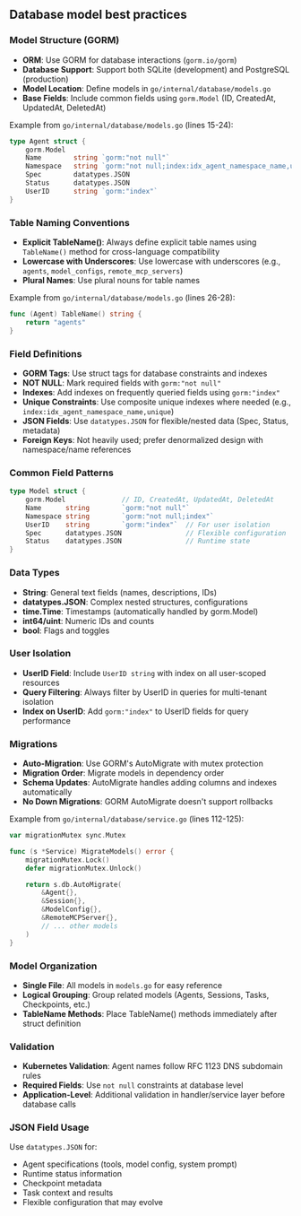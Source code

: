 ## Database model best practices

### Model Structure (GORM)

- **ORM**: Use GORM for database interactions (`gorm.io/gorm`)
- **Database Support**: Support both SQLite (development) and PostgreSQL (production)
- **Model Location**: Define models in `go/internal/database/models.go`
- **Base Fields**: Include common fields using `gorm.Model` (ID, CreatedAt, UpdatedAt, DeletedAt)

Example from `go/internal/database/models.go` (lines 15-24):
```go
type Agent struct {
    gorm.Model
    Name        string `gorm:"not null"`
    Namespace   string `gorm:"not null;index:idx_agent_namespace_name,unique"`
    Spec        datatypes.JSON
    Status      datatypes.JSON
    UserID      string `gorm:"index"`
}
```

### Table Naming Conventions

- **Explicit TableName()**: Always define explicit table names using `TableName()` method for cross-language compatibility
- **Lowercase with Underscores**: Use lowercase with underscores (e.g., `agents`, `model_configs`, `remote_mcp_servers`)
- **Plural Names**: Use plural nouns for table names

Example from `go/internal/database/models.go` (lines 26-28):
```go
func (Agent) TableName() string {
    return "agents"
}
```

### Field Definitions

- **GORM Tags**: Use struct tags for database constraints and indexes
- **NOT NULL**: Mark required fields with `gorm:"not null"`
- **Indexes**: Add indexes on frequently queried fields using `gorm:"index"`
- **Unique Constraints**: Use composite unique indexes where needed (e.g., `index:idx_agent_namespace_name,unique`)
- **JSON Fields**: Use `datatypes.JSON` for flexible/nested data (Spec, Status, metadata)
- **Foreign Keys**: Not heavily used; prefer denormalized design with namespace/name references

### Common Field Patterns

```go
type Model struct {
    gorm.Model              // ID, CreatedAt, UpdatedAt, DeletedAt
    Name      string        `gorm:"not null"`
    Namespace string        `gorm:"not null;index"`
    UserID    string        `gorm:"index"`  // For user isolation
    Spec      datatypes.JSON                // Flexible configuration
    Status    datatypes.JSON                // Runtime state
}
```

### Data Types

- **String**: General text fields (names, descriptions, IDs)
- **datatypes.JSON**: Complex nested structures, configurations
- **time.Time**: Timestamps (automatically handled by gorm.Model)
- **int64/uint**: Numeric IDs and counts
- **bool**: Flags and toggles

### User Isolation

- **UserID Field**: Include `UserID string` with index on all user-scoped resources
- **Query Filtering**: Always filter by UserID in queries for multi-tenant isolation
- **Index on UserID**: Add `gorm:"index"` to UserID fields for query performance

### Migrations

- **Auto-Migration**: Use GORM's AutoMigrate with mutex protection
- **Migration Order**: Migrate models in dependency order
- **Schema Updates**: AutoMigrate handles adding columns and indexes automatically
- **No Down Migrations**: GORM AutoMigrate doesn't support rollbacks

Example from `go/internal/database/service.go` (lines 112-125):
```go
var migrationMutex sync.Mutex

func (s *Service) MigrateModels() error {
    migrationMutex.Lock()
    defer migrationMutex.Unlock()

    return s.db.AutoMigrate(
        &Agent{},
        &Session{},
        &ModelConfig{},
        &RemoteMCPServer{},
        // ... other models
    )
}
```

### Model Organization

- **Single File**: All models in `models.go` for easy reference
- **Logical Grouping**: Group related models (Agents, Sessions, Tasks, Checkpoints, etc.)
- **TableName Methods**: Place TableName() methods immediately after struct definition

### Validation

- **Kubernetes Validation**: Agent names follow RFC 1123 DNS subdomain rules
- **Required Fields**: Use `not null` constraints at database level
- **Application-Level**: Additional validation in handler/service layer before database calls

### JSON Field Usage

Use `datatypes.JSON` for:
- Agent specifications (tools, model config, system prompt)
- Runtime status information
- Checkpoint metadata
- Task context and results
- Flexible configuration that may evolve

